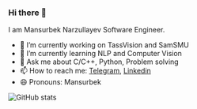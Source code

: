 ### Hi there 👋

I am Mansurbek Narzullayev Software Engineer.

- 🔭 I’m currently working on TassVision and SamSMU
- 🌱 I’m currently learning NLP and Computer Vision
- 💬 Ask me about C/C++, Python, Problem solving
- 📫 How to reach me: [Telegram](https://t.me/mansurbeknarzullayev), [Linkedin](https://www.linkedin.com/in/mansurbeknarzullayev/)
- 😄 Pronouns: Mansurbek

![GitHub stats](https://github-readme-stats.vercel.app/api?username=mansurbeknarzullayev&show_icons=true&theme=transparent)
